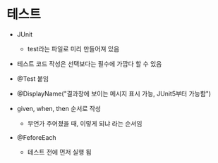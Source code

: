 # 테스트

* JUnit
  * test라는 파일로 미리 만들어져 있음
* 테스트 코드 작성은 선택보다는 필수에 가깝다 할 수 있음
* @Test 붙임
* @DisplayName("결과창에 보이는 메시지 표시 가능, JUnit5부터 가능함")
* given, when, then 순서로 작성
  * 무언가 주어졌을 때, 이렇게 되냐 라는 순서임

* @FeforeEach
  * 테스트 전에 먼저 실행 됨

